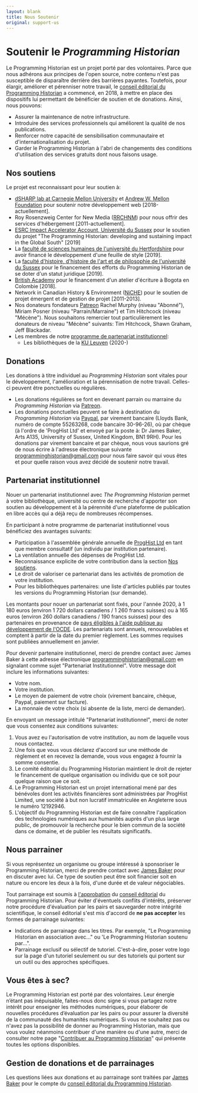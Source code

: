 ```yaml
---
layout: blank
title: Nous Soutenir
original: support-us
---
```


# Soutenir le _Programming Historian_

Le Programming Historian est un projet porté par des volontaires. Parce que nous adhérons aux principes de l'open source, notre contenu n'est pas susceptible de disparaître derrière des barrières payantes. Toutefois, pour élargir, améliorer et pérenniser notre travail, le [conseil éditorial du Programming Historian](/fr/equipe-projet) a commencé, en 2018, à mettre en place des dispositifs lui permettant de bénéficier de soutien et de donations. Ainsi, nous pouvons:

- Assurer la maintenance de notre infrastructure.
- Introduire des services professionnels qui améliorent la qualité de nos publications.
- Renforcer notre capacité de sensibilisation communautaire et d'internationalisation du projet.
- Garder le Programming Historian à l'abri de changements des conditions d'utilisation des services gratuits dont nous faisons usage.

## Nos soutiens

Le projet est reconnaissant pour leur soutien à:

- [dSHARP lab at Carnegie Mellon University](http://dsharp.library.cmu.edu/) et [Andrew W. Mellon Foundation](https://mellon.org/) pour soutenir notre développement web [2018-actuellement].
- Roy Rosenzweig Center for New Media ([RRCHNM](http://chnm.gmu.edu/)) pour nous offrir des services d'hébergement [2011-actuellement].
- [ESRC Impact Accelerator Account, Université du Sussex](http://www.sussex.ac.uk/staff/research/rqi/rqi_information_and_support/rqi_impact_funding/if-esrciaa/) pour le soutien du projet "The Programming Historian: developing and sustaining impact in the Global South" [2019]
- La [faculté de sciences humaines de l'université du Hertfordshire](https://www.herts.ac.uk/study/schools-of-study/humanities) pour avoir financé le développement d'une feuille de style [2019].
- La [faculté d'histoire, d'histoire de l'art et de philosophie de l'université du Sussex](http://www.sussex.ac.uk/hahp/) pour le financement des efforts du Programming Historian de se doter d'un statut juridique [2019].
- [British Academy](https://www.britac.ac.uk/) pour le financement d'un atelier d'écriture à Bogota en Colombie [2018].
- Network in Canadian History & Environment ([NiCHE](http://niche-canada.org/)) pour le soutien de projet émergent et de gestion de projet [2011-2013].
- Nos donateurs fondateurs [Patreon](https://www.patreon.com/theprogramminghistorian) Rachel Murphy (niveau "Abonné"), Miriam Posner (niveau "Parrain/Marraine") et Tim Hitchcock (niveau "Mécène"). Nous souhaitons remercier tout particulièrement les donateurs de niveau "Mécène" suivants: Tim Hitchcock, Shawn Graham, Jeff Blackadar.
- Les membres de notre [programme de partenariat institutionnel](fr/nous-soutenir#partenariat-institutionnel):
  - Les bibliothèques de la [KU Leuven](https://bib.kuleuven.be/) (2020-)
 
## Donations

Les donations à titre individuel au *Programming Historian* sont vitales pour le développement, l'amélioration et la pérennisation de notre travail. Celles-ci peuvent être ponctuelles ou régulières.
 
- Les donations régulières se font en devenant parrain ou marraine du *Programming Historian* via [Patreon](https://www.patreon.com/theprogramminghistorian). 
- Les donations ponctuelles peuvent se faire à destination du *Programming Historian* via [Paypal](https://www.paypal.com/cgi-bin/webscr?cmd=_s-xclick&hosted_button_id=7BGHUZRVS4LYL&source=url), par virement bancaire (Lloyds Bank, numéro de compte 55263268, code bancaire 30-96-26), où par chèque (à l'ordre de 'ProgHist Ltd' et envoyé par la poste à: Dr James Baker, Arts A135, University of Sussex, United Kingdom, BN1 9RH). Pour les donations par virement bancaire et par chèque, nous vous saurions gré de nous écrire à l'adresse électronique suivante <a href="mailto:programminghistorian@gmail.com">programminghistorian@gmail.com</a> pour nous faire savoir qui vous êtes et pour quelle raison vous avez décidé de soutenir notre travail. 

## Partenariat institutionnel

Nouer un partenariat institutionnel avec *The Programming Historian* permet à votre bibliothèque, université ou centre de recherche d'apporter son soutien au développement et à la pérennité d'une plateforme de publication en libre accès qui a déjà reçu de nombreuses récompenses. 

En participant à notre programme de partenariat institutionnel vous bénéficiez des avantages suivants:

- Participation à l'assemblée générale annuelle de [ProgHist Ltd](https://beta.companieshouse.gov.uk/company/12192946) en tant que membre consultatif (un individu par institution partenaire).
- La ventilation annuelle des dépenses de ProgHist Ltd.
- Reconnaissance explicite de votre contribution dans la section [Nos soutiens](/fr/nous-soutenir#nos-soutiens).
- Le droit de valoriser ce partenariat dans les activités de promotion de votre institution.
- Pour les bibliothèques partenaires: une liste d'articles publiés par toutes les versions du Programming Historian (sur demande).

Les montants pour nouer un partenariat sont fixés, pour l'année 2020, à 1 180 euros (environ 1 720 dollars canadiens / 1 260 francs suisses) ou à 165 euros (environ 260 dollars canadiens / 190 francs suisses) pour des partenaires en provenance de [pays éligibles à l'aide publique au développement de l'OCDE](http://www.oecd.org/fr/cad/financementpourledeveloppementdurable/normes-financement-developpement/listecad.htm). Les partenariats sont annuels, renouvelables et comptent à partir de la date du premier règlement. Les sommes requises sont publiées annuellement en janvier.

Pour devenir partenaire institutionnel, merci de prendre contact avec James Baker à cette adresse électronique <a href="mailto:programminghistorian@gmail.com">programminghistorian@gmail.com</a> en signalant comme sujet "Partenariat Institutionnel". Votre message doit inclure les informations suivantes:

- Votre nom.
- Votre institution.
- Le moyen de paiement de votre choix (virement bancaire, chèque, Paypal, paiement sur facture).
- La monnaie de votre choix (si absente de la liste, merci de demander).

En envoyant un message intitulé "Partenariat institutionnel", merci de noter que vous consentez aux conditions suivantes:

1. Vous avez eu l'autorisation de votre institution, au nom de laquelle vous nous contactez. 
2. Une fois que vous vous déclarez d'accord sur une méthode de règlement et en recevez la demande, vous vous engagez à fournir la somme consentie.
3. Le comité éditorial du Programming Historian maintient le droit de rejeter le financement de quelque organisation ou individu que ce soit pour quelque raison que ce soit.
4. Le Programming Historian est un projet international mené par des bénévoles dont les activités financières sont administrées par ProgHist Limited, une société à but non lucratif immatriculée en Angleterre sous le numéro 12192946.
5. L'objectif du Programming Historian est de faire connaître l'application des technologies numériques aux humanités auprès d'un plus large public, de promouvoir la recherche pour le bien commun de la société dans ce domaine, et de publier les résultats significatifs. 

## Nous parrainer

Si vous représentez un organisme ou groupe intéressé à sponsoriser le Programming Historian, merci de prendre contact avec  [James Baker](https://github.com/drjwbaker) pour en discuter avec lui. Ce type de soutien peut être soit financier soit en nature ou encore les deux à la fois, d'une durée et de valeur négociables.

Tout parrainage est soumis à [l'approbation](https://github.com/programminghistorian/jekyll/wiki/Programming-Historian-Governance) du [conseil éditorial](/fr/equipe-projet) du Programming Historian. Pour éviter d'éventuels conflits d'intérêts, préserver notre procédure d'évaluation par les pairs et sauvegarder notre intégrité scientifique, le conseil éditorial s'est mis d'accord de **ne pas accepter** les formes de parrainage suivantes:

- Indications de parrainage dans les titres. Par exemple, "Le Programming Historian en association avec..." ou 'Le Programming Historian soutenu par...".
- Parrainage exclusif ou sélectif de tutoriel. C'est-à-dire, poser votre logo sur la page d'un tutoriel seulement ou sur des tutoriels qui portent sur un outil ou des approches spécifiques.

## Vous êtes à sec?

Le Programming Historian est porté par des volontaires. Leur énergie n’étant pas inépuisable, faites-nous donc signe si vous partagez notre intérêt pour enseigner les méthodes numériques, pour élaborer de nouvelles procédures d’évaluation par les pairs ou pour assurer la diversité de la communauté des humanités numériques. Si vous ne souhaitez pas ou n'avez pas la possibilité de donner au Programming Historian, mais que vous voulez néanmoins contribuer d'une manière ou d'une autre, merci de consulter notre page "[Contribuer au Programming Historian](/fr/contribuer)" qui présente toutes les options disponibles.

## Gestion de donations et de parrainages

Les questions liées aux donations et au parrainage sont traitées par [James Baker](https://github.com/drjwbaker) pour le compte du [conseil éditorial du Programming Historian](/fr/equipe-projet).

